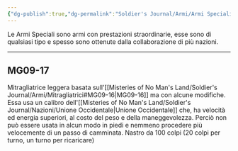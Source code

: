 ```yaml
---
{"dg-publish":true,"dg-permalink":"Soldier's Journal/Armi/Armi Speciali","permalink":"/Soldier's Journal/Armi/Armi Speciali/","tags":["gardenEntry"]}
---
```


Le Armi Speciali sono armi con prestazioni straordinarie, esse sono di qualsiasi tipo e spesso sono ottenute dalla collaborazione di più nazioni.

--- 
## MG09-17
Mitragliatrice leggera basata sull'[[Misteries of No Man's Land/Soldier's Journal/Armi/Mitragliatrici#MG09-16\|MG09-16]] ma con alcune modifiche. Essa usa un calibro dell'[[Misteries of No Man's Land/Soldier's Journal/Nazioni/Unione Occidentale\|Unione Occidentale]] che, ha velocità ed energia superiori, al costo del peso e della maneggevolezza. Perciò non può essere usata in alcun modo in piedi e nemmeno procedere più velocemente di un passo di camminata. Nastro da 100 colpi (20 colpi per turno, un turno per ricaricare)